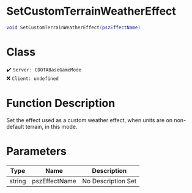 # SetCustomTerrainWeatherEffect
```lua
void SetCustomTerrainWeatherEffect(pszEffectName)
```
# Class
✔️ `Server: CDOTABaseGameMode`  
❌ `Client: undefined`  

# Function Description
Set the effect used as a custom weather effect, when units are on non-default terrain, in this mode.
# Parameters
Type|Name|Description
--|--|--
string|pszEffectName|No Description Set
